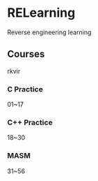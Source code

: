# RELearning
 Reverse engineering learning

## Courses
 rkvir

### C Practice
01~17

### C++ Practice
18~30

### MASM
31~56